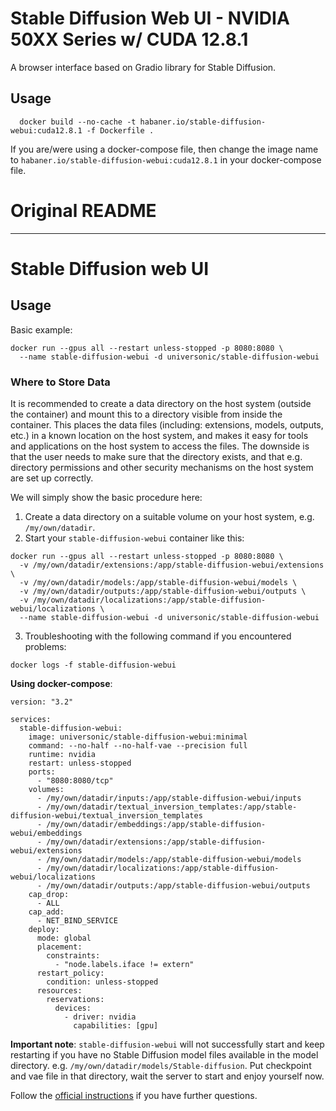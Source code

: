 # Stable Diffusion Web UI - NVIDIA 50XX Series w/ CUDA 12.8.1

A browser interface based on Gradio library for Stable Diffusion.

## Usage

```
  docker build --no-cache -t habaner.io/stable-diffusion-webui:cuda12.8.1 -f Dockerfile .
```

If you are/were using a docker-compose file, then change the image name to `habaner.io/stable-diffusion-webui:cuda12.8.1` in your docker-compose file.


# Original README

---------------------------------------

# Stable Diffusion web UI

## Usage

Basic example:
```
docker run --gpus all --restart unless-stopped -p 8080:8080 \
  --name stable-diffusion-webui -d universonic/stable-diffusion-webui
```

### Where to Store Data

It is recommended to create a data directory on the host system (outside the container) and mount this to a directory visible from inside the container. This places the data files (including: extensions, models, outputs, etc.) in a known location on the host system, and makes it easy for tools and applications on the host system to access the files. The downside is that the user needs to make sure that the directory exists, and that e.g. directory permissions and other security mechanisms on the host system are set up correctly. 

We will simply show the basic procedure here:
1. Create a data directory on a suitable volume on your host system, e.g. `/my/own/datadir`.
2. Start your `stable-diffusion-webui` container like this:
```
docker run --gpus all --restart unless-stopped -p 8080:8080 \
  -v /my/own/datadir/extensions:/app/stable-diffusion-webui/extensions \
  -v /my/own/datadir/models:/app/stable-diffusion-webui/models \
  -v /my/own/datadir/outputs:/app/stable-diffusion-webui/outputs \
  -v /my/own/datadir/localizations:/app/stable-diffusion-webui/localizations \
  --name stable-diffusion-webui -d universonic/stable-diffusion-webui
```
3. Troubleshooting with the following command if you encountered problems:
```
docker logs -f stable-diffusion-webui
```

**Using docker-compose**:
```
version: "3.2"

services:
  stable-diffusion-webui:
    image: universonic/stable-diffusion-webui:minimal
    command: --no-half --no-half-vae --precision full
    runtime: nvidia
    restart: unless-stopped
    ports:
      - "8080:8080/tcp"
    volumes:
      - /my/own/datadir/inputs:/app/stable-diffusion-webui/inputs
      - /my/own/datadir/textual_inversion_templates:/app/stable-diffusion-webui/textual_inversion_templates
      - /my/own/datadir/embeddings:/app/stable-diffusion-webui/embeddings
      - /my/own/datadir/extensions:/app/stable-diffusion-webui/extensions
      - /my/own/datadir/models:/app/stable-diffusion-webui/models
      - /my/own/datadir/localizations:/app/stable-diffusion-webui/localizations
      - /my/own/datadir/outputs:/app/stable-diffusion-webui/outputs
    cap_drop:
      - ALL
    cap_add:
      - NET_BIND_SERVICE
    deploy:
      mode: global
      placement:
        constraints:
          - "node.labels.iface != extern"
      restart_policy:
        condition: unless-stopped
      resources:
        reservations:
          devices:
            - driver: nvidia
              capabilities: [gpu]
```

**Important note**: `stable-diffusion-webui` will not successfully start and keep restarting if you have no Stable Diffusion model files available in the model directory. e.g. `/my/own/datadir/models/Stable-diffusion`. Put checkpoint and vae file in that directory, wait the server to start and enjoy yourself now.

Follow the [official instructions](https://github.com/AUTOMATIC1111/stable-diffusion-webui/wiki) if you have further questions.
